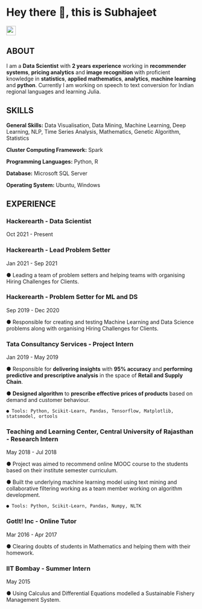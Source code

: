 # Hey there 👋, this is Subhajeet

<p><a href="https://www.linkedin.com/in/subhajeetmishra"><img src="https://img.shields.io/badge/linkedin-%230077B5.svg?&style=for-the-badge&logo=linkedin&logoColor=white" height=25></a> </p>
<p>

## ABOUT

I am a **Data Scientist** with **2 years experience** working in **recommender systems**, **pricing analytics** and **image recognition** with proficient knowledge in **statistics**, **applied mathematics**, **analytics**, **machine learning** and **python**. Currently I am working on speech to text conversion for Indian regional languages and learning Julia.

## SKILLS

**General Skills:** Data Visualisation, Data Mining, Machine Learning, Deep Learning, NLP, Time Series Analysis, Mathematics, Genetic Algorithm, Statistics

**Cluster Computing Framework:** Spark

**Programming Languages:** Python, R

**Database:** Microsoft SQL Server

**Operating System:** Ubuntu, Windows

## EXPERIENCE

### Hackerearth - Data Scientist
Oct 2021 - Present
 
### Hackerearth - Lead Problem Setter
Jan 2021 - Sep 2021

● Leading a team of problem setters and helping teams with organising Hiring Challenges for Clients.

### Hackerearth - Problem Setter for ML and DS
Sep 2019 - Dec 2020

● Responsible for creating and testing Machine Learning and Data Science problems along with organising Hiring Challenges for Clients.

### Tata Consultancy Services - Project Intern
Jan 2019 - May 2019

● Responsible for **delivering insights** with **95% accuracy** and **performing predictive and prescriptive analysis** in the space of **Retail and Supply Chain**.

● **Designed algorithm** to **prescribe effective prices of products** based on demand and customer behaviour.
```
● Tools: Python, Scikit-Learn, Pandas, Tensorflow, Matplotlib, statsmodel, ortools
```
### Teaching and Learning Center, Central University of Rajasthan - Research Intern
May 2018 - Jul 2018

● Project was aimed to recommend online MOOC course to the students based on their institute semester curriculum.

● Built the underlying machine learning model using text mining and collaborative filtering working as a team member working on algorithm development.
```
● Tools: Python, Scikit-Learn, Pandas, Numpy, NLTK
```
### GotIt! Inc - Online Tutor
Mar 2016 - Apr 2017

● Clearing doubts of students in Mathematics and helping them with their homework.

### IIT Bombay - Summer Intern
May 2015

● Using Calculus and Differential Equations modelled a Sustainable Fishery Management System.


<!--
**sjeet-lab/sjeet-lab** is a ✨ _special_ ✨ repository because its `README.md` (this file) appears on your GitHub profile.

Here are some ideas to get you started:

- 🔭 I’m currently working on Python
- 🌱 I’m currently learning Julia
- 👯 I’m looking to collaborate on Machine Learning projects
- 🤔 I’m looking for help with speech tooo text models.
- 💬 Ask me about Machine Learning
- 📫 How to reach me: subhajeet.mishra@outlook.com
- ⚡ Fun fact: Math befind ML algorithms is very intresing.
-->

